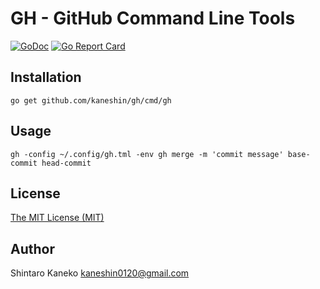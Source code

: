 # GH - GitHub Command Line Tools

[![GoDoc](https://godoc.org/github.com/kaneshin/gh?status.svg)](https://godoc.org/github.com/kaneshin/gh)
[![Go Report Card](https://goreportcard.com/badge/github.com/kaneshin/gh)](https://goreportcard.com/report/github.com/kaneshin/gh)

## Installation

```shell
go get github.com/kaneshin/gh/cmd/gh
```

## Usage

```shell
gh -config ~/.config/gh.tml -env gh merge -m 'commit message' base-commit head-commit
```

## License

[The MIT License (MIT)](http://kaneshin.mit-license.org/)

## Author

Shintaro Kaneko <kaneshin0120@gmail.com>

